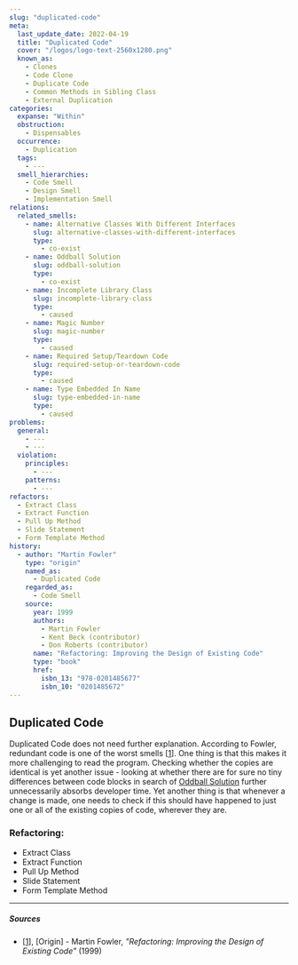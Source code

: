 ```yaml
---
slug: "duplicated-code"
meta:
  last_update_date: 2022-04-19
  title: "Duplicated Code"
  cover: "/logos/logo-text-2560x1280.png"
  known_as:
    - Clones
    - Code Clone
    - Duplicate Code
    - Common Methods in Sibling Class
    - External Duplication
categories:
  expanse: "Within"
  obstruction:
    - Dispensables
  occurrence:
    - Duplication
  tags:
    - ---
  smell_hierarchies:
    - Code Smell
    - Design Smell
    - Implementation Smell
relations:
  related_smells:
    - name: Alternative Classes With Different Interfaces
      slug: alternative-classes-with-different-interfaces
      type:
        - co-exist
    - name: Oddball Solution
      slug: oddball-solution
      type:
        - co-exist
    - name: Incomplete Library Class
      slug: incomplete-library-class
      type:
        - caused
    - name: Magic Number
      slug: magic-number
      type:
        - caused
    - name: Required Setup/Teardown Code
      slug: required-setup-or-teardown-code
      type:
        - caused
    - name: Type Embedded In Name
      slug: type-embedded-in-name
      type:
        - caused
problems:
  general:
    - ---
    - ---
  violation:
    principles:
      - ---
    patterns:
      - ---
refactors:
  - Extract Class
  - Extract Function
  - Pull Up Method
  - Slide Statement
  - Form Template Method
history:
  - author: "Martin Fowler"
    type: "origin"
    named_as:
      - Duplicated Code
    regarded_as:
      - Code Smell
    source:
      year: 1999
      authors:
        - Martin Fowler
        - Kent Beck (contributor)
        - Don Roberts (contributor)
      name: "Refactoring: Improving the Design of Existing Code"
      type: "book"
      href:
        isbn_13: "978-0201485677"
        isbn_10: "0201485672"
---
```


## Duplicated Code

Duplicated Code does not need further explanation. According to Fowler, redundant code is one of the worst smells [[1](#sources)]. One thing is that this makes it more challenging to read the program. Checking whether the copies are identical is yet another issue - looking at whether there are for sure no tiny differences between code blocks in search of [Oddball Solution](./oddball-solution.md) further unnecessarily absorbs developer time. Yet another thing is that whenever a change is made, one needs to check if this should have happened to just one or all of the existing copies of code, wherever they are.

### Refactoring:

- Extract Class
- Extract Function
- Pull Up Method
- Slide Statement
- Form Template Method

---

##### Sources

- [[1](#sources)], [Origin] - Martin Fowler, _"Refactoring: Improving the Design of Existing Code"_ (1999)
